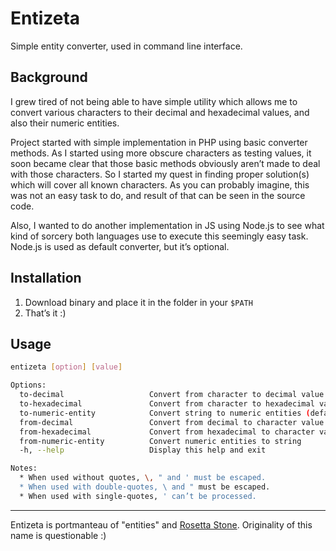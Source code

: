 # Entizeta

Simple entity converter, used in command line interface.

## Background

I grew tired of not being able to have simple utility which allows me to convert various characters to their decimal and hexadecimal values, and also their numeric entities.

Project started with simple implementation in PHP using basic converter methods. As I started using more obscure characters as testing values, it soon became clear that those basic methods obviously aren’t made to deal with those characters.
So I started my quest in finding proper solution(s) which will cover all known characters. As you can probably imagine, this was not an easy task to do, and result of that can be seen in the source code.

Also, I wanted to do another implementation in JS using Node.js to see what kind of sorcery both languages use to execute this seemingly easy task. Node.js is used as default converter, but it’s optional.

## Installation

1. Download binary and place it in the folder in your `$PATH`
2. That’s it :)

## Usage

```bash
entizeta [option] [value]

Options:
  to-decimal                   Convert from character to decimal value
  to-hexadecimal               Convert from character to hexadecimal value
  to-numeric-entity            Convert string to numeric entities (default option)
  from-decimal                 Convert from decimal to character value
  from-hexadecimal             Convert from hexadecimal to character value
  from-numeric-entity          Convert numeric entities to string
  -h, --help                   Display this help and exit

Notes:
  * When used without quotes, \, " and ' must be escaped.
  * When used with double-quotes, \ and " must be escaped.
  * When used with single-quotes, ' can’t be processed.
```

---

Entizeta is portmanteau of "entities" and [Rosetta Stone](http://en.wikipedia.org/wiki/Rosetta_Stone). Originality of this name is questionable :)
